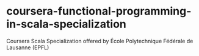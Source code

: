 # coursera-functional-programming-in-scala-specialization
Coursera Scala Specialization offered by École Polytechnique Fédérale de Lausanne (EPFL)

